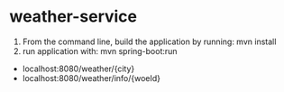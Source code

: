 # weather-service
1. From the command line, build the application by running: mvn install
2. run application with: mvn spring-boot:run
* localhost:8080/weather/{city}
* localhost:8080/weather/info/{woeId}
